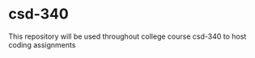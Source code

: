 # csd-340
This repository will be used throughout college course csd-340 to host coding assignments
